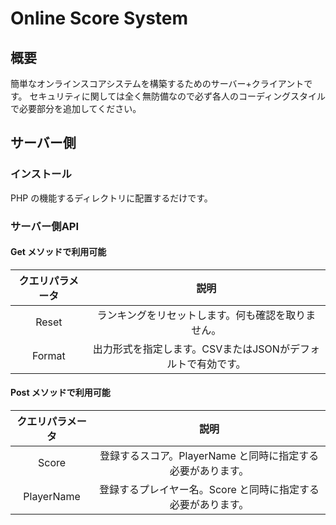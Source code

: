 # Online Score System

## 概要

簡単なオンラインスコアシステムを構築するためのサーバー+クライアントです。
セキュリティに関しては全く無防備なので必ず各人のコーディングスタイルで必要部分を追加してください。

## サーバー側

### インストール

PHP の機能するディレクトリに配置するだけです。

### サーバー側API

#### Get メソッドで利用可能

|クエリパラメータ|説明|
|:--:|:--:|
|Reset|ランキングをリセットします。何も確認を取りません。|
|Format|出力形式を指定します。CSVまたはJSONがデフォルトで有効です。|

#### Post メソッドで利用可能

|クエリパラメータ|説明|
|:--:|:--:|
|Score|登録するスコア。PlayerName と同時に指定する必要があります。|
|PlayerName|登録するプレイヤー名。Score と同時に指定する必要があります。|
